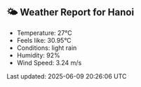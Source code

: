 <!-- WEATHER-START -->
## 🌤 Weather Report for Hanoi

- Temperature: 27°C
- Feels like: 30.95°C
- Conditions: light rain
- Humidity: 92%
- Wind Speed: 3.24 m/s

Last updated: 2025-06-09 20:26:06 UTC
<!-- WEATHER-END -->
